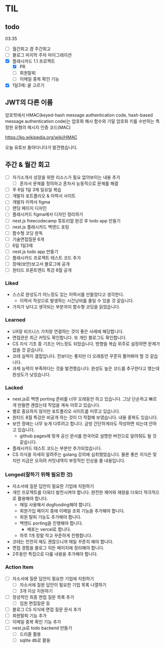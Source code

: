 # TIL

## todo

03:35

- [ ] 월간회고 겸 주간회고
- [ ] 블로그 마지막 주차 마이그레이션
- [x] 플래시카드 1.1 프로젝트
  - [x] PR
  - [ ] 회원탈퇴
  - [ ] 이메일 중복 확인 기능
- [x] 1일3제: 귤 고르기

## JWT의 다른 이름

암호학에서 HMAC(keyed-hash message authentication code, hash-based message authentication code)는 암호화 해시 함수와 기밀 암호화 키를 수반하는 특정한 유형의 메시지 인증 코드(MAC)

https://ko.wikipedia.org/wiki/HMAC

오늘 유튜브 돌아다니다가 발견했습니다.

## 주간 & 월간 회고

- [ ] 자기소개서 성장을 위한 리소스가 필요 없어보이는 내용 추가
  - [ ] 혼자서 문제를 정의하고 혼자서 능동적으로 문제를 해결
- [ ] 주 6일 1일 3제 일요일 복습
- [ ] 개발자 포트폴리오 & 이력서 사이트
- [ ] 개발자 이력서 figma
- [ ] 랜딩 페이지 디자인
- [ ] 플래시카드 figma에서 디자인 정리하기
- [ ] nest.js freecodecamp 튜토리얼 완강 후 todo app 만들기
- [ ] nest.js 플래시카드 백엔드 포팅
- [ ] 함수형 코딩 완독
- [ ] 기술면접질문 6개
- [ ] 6일 1일3제
- [ ] nest.js todo app 만들기
- [ ] 플래시카드 프로젝트 테스트 코드 추가
- [ ] 장애(보안)보고서 블로그에 공개
- [ ] 원티드 프론트엔드 특강 8월 공개

### Liked

- 스스로 완성도가 어느정도 있는 이력서를 만들었다고 생각한다.
  - 이력서 작성으로 발생하는 시간낭비를 줄일 수 있을 것 같습니다.
- 가치가 낮다고 생각되는 부분까지 함수형 코딩을 읽었습니다.

### Learned

- UX랑 비즈니스 가치랑 연결하는 것이 좋은 사례에 해당합니다.
- 면접관은 최근 커밋도 확인합니다. 또 개인 블로그도 확인합니다.
- CS 지식 기초 중 기초는 어느정도 되었습니다. 방향을 복습 위주로 설정하면 문제가 없을 것 같습니다.
- 코테 실력이 결핍입니다. 전보다는 좋지만 더 오래동안 꾸준히 풀어봐야 할 것 같습니다.
- 과제 능력이 부족하다는 것을 발견했습니다. 완성도 높은 코드를 추구한다고 했는데 완성도가 낮았습니다.

### Lacked

- nest.js로 백엔 porting 준비를 너무 오래동안 하고 있습니다. 그냥 단순하고 빠르게 만들면 괜찮는데 작업을 계속 미루고 있습니다.
- 별로 중요하지 않지만 포트폴리오 사이트를 미루고 있습니다.
- 원티드 8월 특강은 비공개 하는 것이 더 적절해 보였습니다. 내용 중복도 있습니다.
- 보안 장애는 너무 늦게 다루려고 합니다. 금방 간단하게라도 작성하면 되는데 안하고 있습니다.
  - github pages에 맞게 공신 문서를 한국어로 설명한 버전으로 알려줘도 될 것 같습니다.
- 플래시카드 테스트 코드는 부분만 추가되었습니다.
- CS 지식을 자세히 알려주는 golang 강의에 심취했었습니다. 물론 좋은 지식은 맞지만 지금은 오히려 커밋내역이 부정적인 인상을 줄 내용입니다.

### Longed(잘하기 위해 필요한 것)

- 자소서에 질문 답안이 필요한 기업에 지원하기
- 개인 프로젝트를 더욱더 발전시켜야 합니다. 완전한 제어와 재량을 더욱더 적극적으로 활용해야 합니다.
  - 매일 사용해서 dogfooding해야 합니다.
  - 회원가입 페이지 중에 이메일 조회 기능을 추가해야 합니다.
  - 회원 탈퇴 기능도 추가해야 합니다.
  - 백엔드 porting을 진행해야 합니다.
    - 배포는 vercel로 합니다.
  - 하루 1개 정말 작고 꾸준하게 진행합니다.
- 코테는 천천히 해도 괜찮으니까 매일 꾸준히 해야 합니다.
- 면접 경험을 블로그 히든 페이지에 정리해야 합니다.
- 2주동안 특집으로 다룰 내용을 추가해야 합니다.

### Action Item

- [ ] 자소서에 질문 답안이 필요한 기업에 지원하기
  - [ ] 자소서에 질문 답안이 필요한 기업 목록 나열하기
  - [ ] 3개 이상 지원하기
- [ ] 정성적인 최종 면접 질문 목록 추가
  - [ ] 임원 면접질문 등
- [ ] 블로그 CS 지식에 면접 질문 문서 추가
- [ ] 회원탈퇴 기능 추가
- [ ] 이메일 중복 확인 기능 추가
- [ ] nest.js로 todo backend 만들기
  - [ ] 드리즐 활용
  - [ ] sqlite db로 활용
